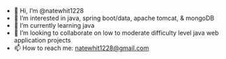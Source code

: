 - 👋 Hi, I’m @natewhit1228
- 👀 I’m interested in java, spring boot/data, apache tomcat, & mongoDB
- 🌱 I’m currently learning java
- 💞️ I’m looking to collaborate on low to moderate difficulty level java web application projects
- 📫 How to reach me: natewhit1228@gmail.com

<!---
natewhit1228/natewhit1228 is a ✨ special ✨ repository because its `README.md` (this file) appears on your GitHub profile.
You can click the Preview link to take a look at your changes.
--->
